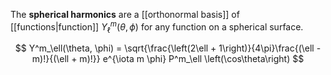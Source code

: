 The **spherical harmonics** are a [[orthonormal basis]] of [[functions|function]] $Y^m_\ell(\theta, \phi)$ for any function on a spherical surface.

$$
Y^m_\ell(\theta, \phi) = \sqrt{\frac{\left(2\ell + 1\right)}{4\pi}\frac{(\ell - m)!}{(\ell + m)!}} e^{\iota m \phi} P^m_\ell \left(\cos\theta\right)
$$